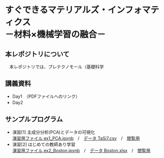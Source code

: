 # すぐできるマテリアルズ・インフォマティクス <br> －材料×機械学習の融合－　

## 本レポジトリについて
　本レポジトリでは、プレテクノモール（基礎科学
## 講義資料
- Day1　（PDFファイルへのリンク）
- Day2　　
## サンプルプログラム
- 演習[1] 主成分分析(PCA)とデータの可視化 <br>
  [演習用ファイル ex1_PCA.ipynb]()　/　[データ TaSi7.csv](data/TaSi17.csv)　/　[閲覧用](notebook/計算化学特論_PCA.ipynb)　<br>
- 演習[2] はじめての教師あり学習 <br>
  [演習用ファイル ex2_Boston.ipynb]()　/　[データ Boston.xlsx](data/Boston.xlsx)　/　[閲覧用]()
